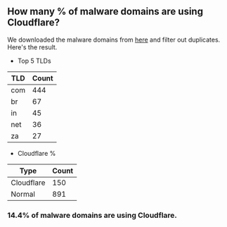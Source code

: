 ## How many % of malware domains are using Cloudflare?


We downloaded the malware domains from [here](https://urlhaus.abuse.ch) and filter out duplicates.
Here's the result.


[//]: # (start replacement)


- Top 5 TLDs

| TLD | Count |
| --- | --- |
| com | 444 |
| br | 67 |
| in | 45 |
| net | 36 |
| za | 27 |


- Cloudflare %

| Type | Count |
| --- | --- |
| Cloudflare | 150 |
| Normal | 891 |


### 14.4% of malware domains are using Cloudflare.